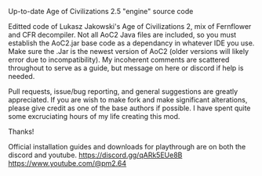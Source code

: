 Up-to-date Age of Civilizations 2.5 "engine" source code

Editted code of Lukasz Jakowski's Age of Civilizations 2, mix of Fernflower and CFR decompiler.
Not all AoC2 Java files are included, so you must establish the AoC2.jar base code as a dependancy in whatever IDE you use.
Make sure the .Jar is the newest version of AoC2 (older versions will likely error due to incompatibility).
My incoherent comments are scattered throughout to serve as a guide, but message on here or discord if help is needed.

Pull requests, issue/bug reporting, and general suggestions are greatly appreciated.
If you are wish to make fork and make significant alterations, please give credit as one of the base authors if possible.
I have spent quite some excruciating hours of my life creating this mod.

Thanks!

Official installation guides and downloads for playthrough are on both the discord and youtube.
https://discord.gg/qARk5EUe8B
https://www.youtube.com/@pm2.64
